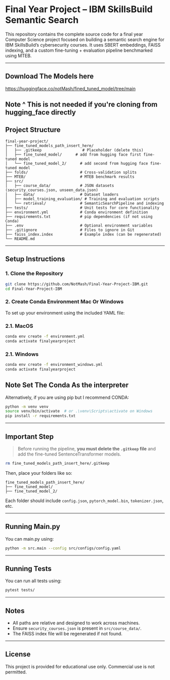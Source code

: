 # Final Year Project – IBM SkillsBuild Semantic Search

This repository contains the complete source code for a final year Computer Science project focused on building a semantic search engine for IBM SkillsBuild’s cybersecurity courses. It uses SBERT embeddings, FAISS indexing, and a custom fine-tuning + evaluation pipeline benchmarked using MTEB.

---
##  Download The Models here
https://huggingface.co/notMash/fined_tuned_model/tree/main

## Note ^ This is not needed if you're cloning from hugging_face directly

##  Project Structure

```
final-year-project/
├── fine_tuned_models_path_insert_here/
│   ├── .gitkeep                  # Placeholder (delete this)
│   ├── fine_tuned_model/      # add from hugging face first fine-tuned model
│   └── fine_tuned_model_2/      # add second from hugging face fine-tuned model
├── folds/                       # Cross-validation splits
├── MTEB/                        # MTEB benchmark results
├── src/
│   ├── course_data/             # JSON datasets (security_courses.json, unseen_data.json)
│   ├── data/                    # Dataset loaders
│   ├── model_training_evaluation/ # Training and evaluation scripts
│   └── retrieval/               # SemanticSearchPipeline and indexing
├── tests/                       # Unit tests for core functionality
├── environment.yml              # Conda environment definition
├── requirements.txt             # pip dependencies (if not using Conda)
├── .env                         # Optional environment variables
├── .gitignore                   # Files to ignore in Git
├── faiss_index.index            # Example index (can be regenerated)
└── README.md
```

---

##  Setup Instructions

### 1. Clone the Repository

```bash
git clone https://github.com/NotMash/Final-Year-Project-IBM.git
cd Final-Year-Project-IBM
```

### 2. Create Conda Environment Mac Or Windows

To set up your environment using the included YAML file:

### 2.1. MacOS
```bash on MacOS
conda env create -f environment.yml
conda activate finalyearproject
```
### 2.1. Windows
```bash on Windows
conda env create -f environment_windows.yml
conda activate finalyearproject
```

## Note Set The Conda As the interpreter

Alternatively, if you are using pip but I recommend CONDA:

```bash
python -m venv venv
source venv/bin/activate  # or .\venv\Scripts\activate on Windows
pip install -r requirements.txt
```

---

##  Important Step

> Before running the pipeline, **you must delete the `.gitkeep` file** and add the fine-tuned SentenceTransformer models.

```bash
rm fine_tuned_models_path_insert_here/.gitkeep
```

Then, place your folders like so:

```
fine_tuned_models_path_insert_here/
├── fine_tuned_model/
├── fine_tuned_model_2/
```

Each folder should include `config.json`, `pytorch_model.bin`, `tokenizer.json`, etc.

---

## Running Main.py

You can main.py using:

```bash
python -m src.main --config src/configs/config.yaml
```

---



## Running Tests

You can run all tests using:

```bash
pytest tests/
```

---

## Notes

- All paths are relative and designed to work across machines.
- Ensure `security_courses.json` is present in `src/course_data/`.
- The FAISS index file will be regenerated if not found.

---

## License

This project is provided for educational use only. Commercial use is not permitted.
